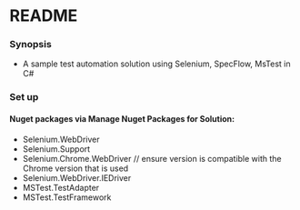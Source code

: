 # README #

### Synopsis ###

* A sample test automation solution using Selenium, SpecFlow, MsTest in C#

### Set up ###

#### Nuget packages via Manage Nuget Packages for Solution:
* Selenium.WebDriver
* Selenium.Support
* Selenium.Chrome.WebDriver // ensure version is compatible with the Chrome version that is used
* Selenium.WebDriver.IEDriver
* MSTest.TestAdapter
* MSTest.TestFramework
